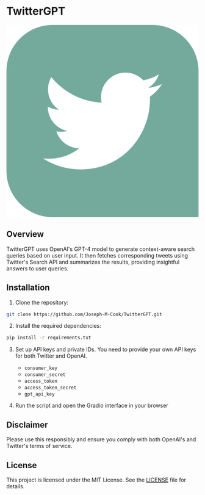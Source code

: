 # TwitterGPT
![Logo](https://github.com/Joseph-M-Cook/TwitterGPT/blob/87265eda9bfc12b37b0e886a2efcf0bec89855fc/TwitterGPT_Logo.png)

## Overview
TwitterGPT uses OpenAI's GPT-4 model to generate context-aware search queries based on user input. It then fetches corresponding tweets using Twitter's Search API and summarizes the results, providing insightful answers to user queries.

## Installation

1. Clone the repository:

```bash
git clone https://github.com/Joseph-M-Cook/TwitterGPT.git
```
2. Install the required dependencies:

```bash 
pip install -r requirements.txt
```
3. Set up API keys and private IDs. You need to provide your own API keys for both Twitter and OpenAI.
   - `consumer_key`
   - `consumer_secret`
   - `access_token`
   - `access_token_secret`
   - `gpt_api_key`

4. Run the script and open the Gradio interface in your browser


## Disclaimer
Please use this responsibly and ensure you comply with both OpenAI's and Twitter's terms of service.

## License
This project is licensed under the MIT License. See the [LICENSE](./LICENSE) file for details.

